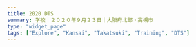 ```yaml
---
title: 2020 DTS
summary: 学校｜２０２０年９月２３日｜大阪府北部・高槻市
type: "widget_page"
tags: ["Explore", "Kansai", "Takatsuki", "Training", "DTS"]
---
```

